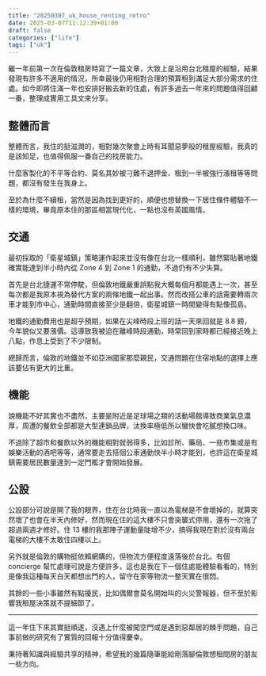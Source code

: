 ```yaml
---
title: "20250307_uk_house_renting_retro"
date: 2025-03-07T11:12:39+01:00
draft: false
categories: ["life"]
tags: ["uk"]
---
```


繼一年前第一次在倫敦租房時寫了一篇文章，大致上是沿用台北租屋的經驗，結果發現有許多不適用的情況，所幸最後仍用相對合理的預算租到滿足大部分需求的住處。如今即將住滿一年也安排好搬去新的住處，有許多過去一年來的問題值得回顧一番，整理成實用工具文來分享。

<!--more-->

## 整體而言

整體而言，我住的挺滋潤的，相對幾次聚會上時有耳聞惡夢般的租屋經驗，我真的是該知足，也值得佩服一番自己的找房能力。

什麼客製化的不平等合約、莫名其妙被刁難不退押金、租到一半被強行漲租等等問題，都沒有發生在我身上。

至於為什麼不續租，當然是因為找到更好的，順便也想替換一下居住條件體驗不一樣的環境，畢竟原本住的那區相當現代化，一點也沒有英國風情。

## 交通

最初採取的「衛星城鎮」策略運作起來並沒有像在台北一樣順利，雖然緊貼著地鐵確實能達到半小時內從 Zone 4 到 Zone 1 的通勤，不過仍有不少失算。

首先是台北捷運不常停駛，但倫敦地鐵嚴重誤點我大概每個月都能遇上一次，甚至每次都是我原本視為替代方案的兩條地鐵一起出事。然而改搭公車的話需要轉兩次車才能到市中心，通勤時間直接至少是翻倍，衛星城鎮一時間變得有點像孤島。

地鐵的通勤費用也是超乎預期，如果在尖峰時段上班的話一天來回就是 8.8 鎊，今年貌似又要漲價。這導致我被迫在離峰時段通勤，時常回到家時都已經接近晚上八點，作息上受到了不少限制。

總歸而言，倫敦的地鐵並不如亞洲國家那麼親民，交通問題在住宿地點的選擇上應該要佔有更大的比重。

## 機能

說機能不好其實也不盡然，主要是附近是足球場之類的活動場館導致商業氣息濃厚，周遭的餐飲全部都是大型連鎖品牌，汰換率極低所以蠻快會吃膩想換口味。

不過除了超市和餐飲以外的機能相對就弱得多，比如診所、藥局、一些市集或是有娛樂活動的酒吧等等，通常要走去搭個公車通勤快半小時才能到，也許這在衛星城鎮需要居民數量達到一定門檻才會開始發展。

## 公設

公設部分可說是開了我的眼界，住在台北時我一直以為電梯是不會壞掉的，就算突然壞了也會在半天內修好，然而現在住的這大樓不只會突襲式停用，還有一次拖了超過兩週才修好。住 13 樓的我那陣子運動量陡增不少，搞得我現在對於沒有兩台電梯的大樓不太敢住四樓以上。

另外就是倫敦的購物挺依賴網購的，但物流方便程度遠落後於台北。有個 concierge 幫忙處理可說是方便許多，這也是我在下一個住處能體驗看看的，特別是像我這種每天白天都想出門的人，留守在家等物流一整天實在很悶。

其餘的一些小事雖然有點擾民，比如偶爾會莫名開始叫的火災警報器，但不至於影響我租屋決策就不提細節了。

---

這一年住下來其實挺順遂，沒遇上什麼被闖空門或是遇到惡鄰居的棘手問題，自己事前做的研究有了實質的回報十分值得慶幸。

秉持著知識與經驗共享的精神，希望我的幾篇隨筆能給剛落腳倫敦想租間房的朋友一些方向。
